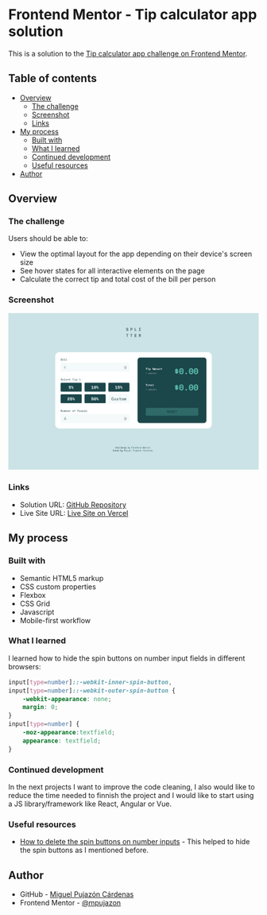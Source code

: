 # Frontend Mentor - Tip calculator app solution

This is a solution to the [Tip calculator app challenge on Frontend Mentor](https://www.frontendmentor.io/challenges/tip-calculator-app-ugJNGbJUX).

## Table of contents

- [Overview](#overview)
  - [The challenge](#the-challenge)
  - [Screenshot](#screenshot)
  - [Links](#links)
- [My process](#my-process)
  - [Built with](#built-with)
  - [What I learned](#what-i-learned)
  - [Continued development](#continued-development)
  - [Useful resources](#useful-resources)
- [Author](#author)

## Overview

### The challenge

Users should be able to:

- View the optimal layout for the app depending on their device's screen size
- See hover states for all interactive elements on the page
- Calculate the correct tip and total cost of the bill per person

### Screenshot

![](./screenshot.png)

### Links

- Solution URL: [GitHub Repository](https://github.com/mpujazon/tip-calculator-app-main)
- Live Site URL: [Live Site on Vercel](https://tip-calculator-app-main-lemon.vercel.app/)

## My process

### Built with

- Semantic HTML5 markup
- CSS custom properties
- Flexbox
- CSS Grid
- Javascript
- Mobile-first workflow

### What I learned

I learned how to hide the spin buttons on number input fields in different browsers:

```css
input[type=number]::-webkit-inner-spin-button, 
input[type=number]::-webkit-outer-spin-button { 
    -webkit-appearance: none; 
    margin: 0; 
}
input[type=number] { 
    -moz-appearance:textfield;
    appearance: textfield;
}
```
### Continued development

In the next projects I want to improve the code cleaning, I also would like to reduce the time needed to finnish the project and I would like to start using a JS library/framework like React, Angular or Vue.

### Useful resources

- [How to delete the spin buttons on number inputs](https://es.stackoverflow.com/questions/20484/cómo-eliminar-los-botones-de-un-input-number) - This helped to hide the spin buttons as I mentioned before.

## Author

- GitHub - [Miguel Pujazón Cárdenas](https://github.com/mpujazon/)
- Frontend Mentor - [@mpujazon](https://www.frontendmentor.io/profile/mpujazon)